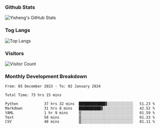 ### Github Stats
![Yisheng's GitHub Stats](https://github-readme-stats-9qabuvhk1-gongyisheng.vercel.app/api?username=gongyisheng&count_private=true&show_icons=true)
### Tog Langs
![Top Langs](https://github-readme-stats-9qabuvhk1-gongyisheng.vercel.app/api/top-langs/?username=gongyisheng&layout=compact)
### Visitors
![Visitor Count](https://profile-counter.glitch.me/gongyisheng/count.svg)
### Monthly Development Breakdown
<!--START_SECTION:waka-->

```txt
From: 03 December 2023 - To: 02 January 2024

Total Time: 73 hrs 15 mins

Python            37 hrs 32 mins  ████████████▓░░░░░░░░░░░░   51.23 %
Markdown          31 hrs 8 mins   ██████████▓░░░░░░░░░░░░░░   42.52 %
YAML              1 hr 9 mins     ▒░░░░░░░░░░░░░░░░░░░░░░░░   01.59 %
Text              58 mins         ▒░░░░░░░░░░░░░░░░░░░░░░░░   01.33 %
CSV               48 mins         ▒░░░░░░░░░░░░░░░░░░░░░░░░   01.11 %
```

<!--END_SECTION:waka-->
